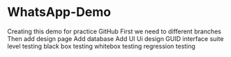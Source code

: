 # WhatsApp-Demo
Creating this demo for practice GitHub
First we need to different branches
Then add design page
Add database
Add UI
Ui design 
GUID interface
suite level testing
black box testing
whitebox testing
regression testing
